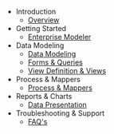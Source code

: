 * Introduction 
	* [Overview](introduction.md)
* Getting Started
	* [Enterprise Modeler](gettingstarted.md) 
* Data Modeling
	* [Data Modeling](datamodeling.md)
	* [Forms & Queries](formsqueries.md)
	* [View Definition & Views](viewdefviews.md)
* Process & Mappers
	* [Process & Mappers](processmappers.md)
* Reports & Charts
	* [Data Presentation](reportscharts.md)
* Troubleshooting & Support
	* [FAQ's](troubleshooting.md)